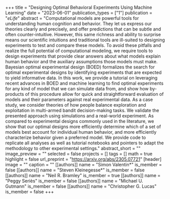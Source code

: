 +++
title = "Designing Optimal Behavioral Experiments Using Machine Learning"
date = "2023-06-01"
publication_types = ["1"]
publication = "_eLife_"
abstract = "Computational models are powerful tools for understanding human cognition and behavior. They let us express our theories clearly and precisely, and offer predictions that can be subtle and often counter-intuitive. However, this same richness and ability to surprise means our scientific intuitions and traditional tools are ill-suited to designing experiments to test and compare these models. To avoid these pitfalls and realize the full potential of computational modeling, we require tools to design experiments that provide clear answers about what models explain human behavior and the auxiliary assumptions those models must make. Bayesian optimal experimental design (BOED) formalizes the search for optimal experimental designs by identifying experiments that are expected to yield informative data. In this work, we provide a tutorial on leveraging recent advances in BOED and machine learning to find optimal experiments for any kind of model that we can simulate data from, and show how by-products of this procedure allow for quick and straightforward evaluation of models and their parameters against real experimental data. As a case study, we consider theories of how people balance exploration and exploitation in multi-armed bandit decision-making tasks. We validate the presented approach using simulations and a real-world experiment. As compared to experimental designs commonly used in the literature, we show that our optimal designs more efficiently determine which of a set of models best account for individual human behavior, and more efficiently characterize behavior given a preferred model. We provide code to replicate all analyses as well as tutorial notebooks and pointers to adapt the methodology to other experimental settings."
abstract_short = ""
image_preview = ""
selected = false
projects = []
tags = []
math = true
highlight = false
url_preprint = "https://arxiv.org/abs/2305.07721"
[header]
image = ""
caption = ""
[[authors]]
	name = "Simon Valentin*"
	is_member = false
[[authors]]
	name = "Steven Kleinegesse*"
	is_member = false
[[authors]]
	name = "Neil R. Bramley"
	is_member = true
[[authors]]
	name = "Peggy Seriès"
	is_member = false
[[authors]]
	name = "Michael U. Gutmann"
	is_member = false
[[authors]]
	name = "Christopher G. Lucas"
	is_member = false
+++
